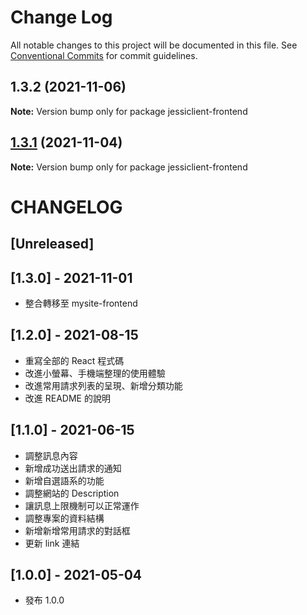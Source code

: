 # Change Log

All notable changes to this project will be documented in this file.
See [Conventional Commits](https://conventionalcommits.org) for commit guidelines.

## 1.3.2 (2021-11-06)

**Note:** Version bump only for package jessiclient-frontend

## [1.3.1](https://github.com/marco79423/mysite-frontend/compare/jessiclient-frontend@1.3.0...jessiclient-frontend@1.3.1) (2021-11-04)

**Note:** Version bump only for package jessiclient-frontend





# CHANGELOG

## [Unreleased]

## [1.3.0] - 2021-11-01

* 整合轉移至 mysite-frontend

## [1.2.0] - 2021-08-15

* 重寫全部的 React 程式碼
* 改進小螢幕、手機端整理的使用體驗
* 改進常用請求列表的呈現、新增分類功能
* 改進 README 的說明

## [1.1.0] - 2021-06-15

* 調整訊息內容
* 新增成功送出請求的通知
* 新增自選語系的功能
* 調整網站的 Description
* 讓訊息上限機制可以正常運作
* 調整專案的資料結構
* 新增新增常用請求的對話框
* 更新 link 連結

## [1.0.0] - 2021-05-04

* 發布 1.0.0

